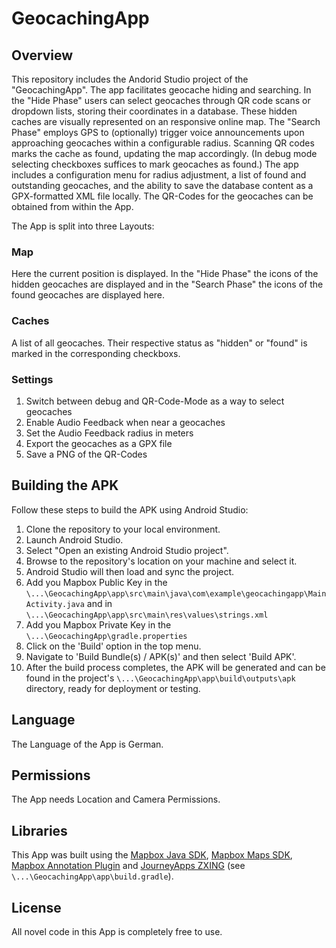 # GeocachingApp

## Overview
This repository includes the Andorid Studio project of the "GeocachingApp".
The app facilitates geocache hiding and searching. 
In the "Hide Phase" users can select geocaches through QR code scans or dropdown lists, storing their coordinates in a database. 
These hidden caches are visually represented on an responsive online map. 
The "Search Phase" employs GPS to (optionally) trigger voice announcements upon approaching geocaches within a configurable radius. 
Scanning QR codes marks the cache as found, updating the map accordingly. (In debug mode selecting checkboxes suffices to mark geocaches as found.)
The app includes a configuration menu for radius adjustment, a list of found and outstanding geocaches, and the ability to save the database content as a GPX-formatted XML file locally. 
The QR-Codes for the geocaches can be obtained from within the App.


The App is split into three Layouts:

### Map
Here the current position is displayed.
In the "Hide Phase" the icons of the hidden geocaches are displayed and in the "Search Phase" the icons of the found geocaches are displayed here.

### Caches
A list of all geocaches.
Their respective status as "hidden" or "found" is marked in the corresponding checkboxs.

### Settings
1. Switch between debug and QR-Code-Mode as a way to select geocaches
2. Enable Audio Feedback when near a geocaches
3. Set the Audio Feedback radius in meters
4. Export the geocaches as a GPX file
5. Save a PNG of the QR-Codes


## Building the APK

Follow these steps to build the APK using Android Studio:

1. Clone the repository to your local environment.
2. Launch Android Studio.
3. Select "Open an existing Android Studio project".
4. Browse to the repository's location on your machine and select it.
5. Android Studio will then load and sync the project.
6. Add you Mapbox Public Key in the `\...\GeocachingApp\app\src\main\java\com\example\geocachingapp\MainActivity.java` and in `\...\GeocachingApp\app\src\main\res\values\strings.xml`
7. Add you Mapbox Private Key in the `\...\GeocachingApp\gradle.properties` 
8. Click on the 'Build' option in the top menu.
9. Navigate to 'Build Bundle(s) / APK(s)' and then select 'Build APK'.
10. After the build process completes, the APK will be generated and can be found in the project's `\...\GeocachingApp\app\build\outputs\apk` directory, ready for deployment or testing.


## Language

The Language of the App is German.


## Permissions

The App needs Location and Camera Permissions.


## Libraries

This App was built using the [Mapbox Java SDK](https://docs.mapbox.com/android/java/guides/), [Mapbox Maps SDK](https://docs.mapbox.com/android/maps/guides/), [Mapbox Annotation Plugin](https://docs.mapbox.com/android/legacy/plugins/guides/annotation/) and [JourneyApps ZXING](https://github.com/journeyapps/zxing-android-embedded) (see `\...\GeocachingApp\app\build.gradle`).


## License

All novel code in this App is completely free to use.
